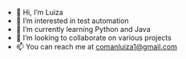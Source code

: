 - 👋 Hi, I’m Luiza
- 👀 I’m interested in test automation  
- 🌱 I’m currently learning Python and Java
- 💞️ I’m looking to collaborate on various projects
- 📫 You can reach me at comanluiza1@gmail.com

<!---
luizac/luizac is a ✨ special ✨ repository because its `README.md` (this file) appears on your GitHub profile.
You can click the Preview link to take a look at your changes.
--->
